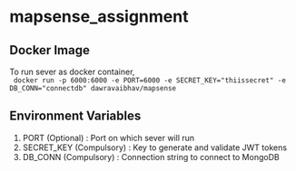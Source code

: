 # mapsense_assignment
## Docker Image
To run sever as docker container,<br>
`` docker run -p 6000:6000 -e PORT=6000 -e SECRET_KEY="thiissecret" -e DB_CONN="connectdb" dawravaibhav/mapsense``
## Environment Variables
   <ol>
     <li>PORT (Optional) : Port on which sever will run</li>
     <li> SECRET_KEY (Compulsory) : Key to generate and validate JWT tokens</li>
     <li> DB_CONN (Compulsory) : Connection string to connect to MongoDB </li>
   </ol>

   
